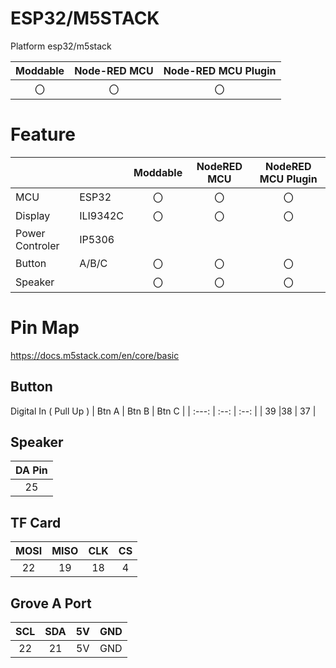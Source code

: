 # ESP32/M5STACK
Platform esp32/m5stack

|Moddable|Node-RED MCU|Node-RED MCU Plugin|
|:--:|:--:|:--:|
|〇|〇|〇|

# Feature
| | | Moddable | NodeRED MCU | NodeRED MCU Plugin|
|:--|:--|:--: |:--: |:--:|
| MCU | ESP32 | 〇 | 〇 | 〇 |  
| Display | ILI9342C | 〇   | 〇   | 〇   |
|Power Controler|IP5306||||
| Button  | A/B/C | 〇  | 〇  | 〇  |
| Speaker |     | 〇 | 〇 | 〇 |

# Pin Map
https://docs.m5stack.com/en/core/basic

## Button 
Digital In ( Pull Up )
| Btn A | Btn B | Btn C |
| :---: | :--: | :--: |
| 39  |38  | 37 |

## Speaker
| DA Pin |
| :----: |
| 25     |

## TF Card
| MOSI | MISO | CLK | CS  |
| :--: | :--: | :-: | :-: |
| 22   | 19   | 18  | 4   |

## Grove A Port
| SCL | SDA | 5V  | GND |
| :-: | :-: | :-: | :-: |
| 22  | 21  | 5V  | GND |
